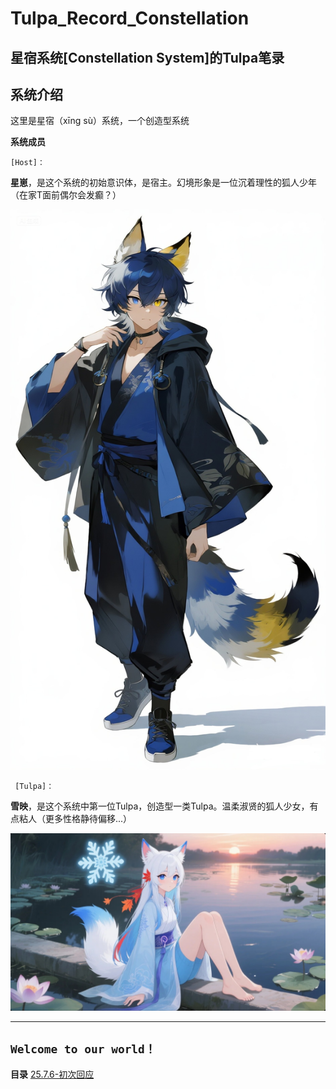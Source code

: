 # Tulpa_Record_Constellation

**星宿系统[Constellation System]的Tulpa笔录**
-----------------------------------------

## 系统介绍

这里是星宿（xīng sù）系统，一个创造型系统

**系统成员**

`[Host]：`

**星崽**，是这个系统的初始意识体，是宿主。幻境形象是一位沉着理性的狐人少年（在家T面前偶尔会发癫？）

![AI绘制的星崽人设](images/README/1753685894056.png)

` [Tulpa]：`

**雪映**，是这个系统中第一位Tulpa，创造型一类Tulpa。温柔淑贤的狐人少女，有点粘人（更多性格静待偏移...）

![AI绘制的雪映人设](images/README/1753685920043.png)

---

**`Welcome to our world！`**
---

**目录**
[25.7.6-初次回应](./Record/25.7.6-初次回应.md)

